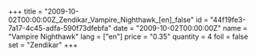 +++
title = "2009-10-02T00:00:00Z_Zendikar_Vampire_Nighthawk_[en]_false"
id = "44f19fe3-7a17-4c45-adfa-590f73dfebfa"
date = "2009-10-02T00:00:00Z"
name = "Vampire Nighthawk"
lang = ["en"]
price = "0.35"
quantity = 4
foil = false
set = "Zendikar"
+++
